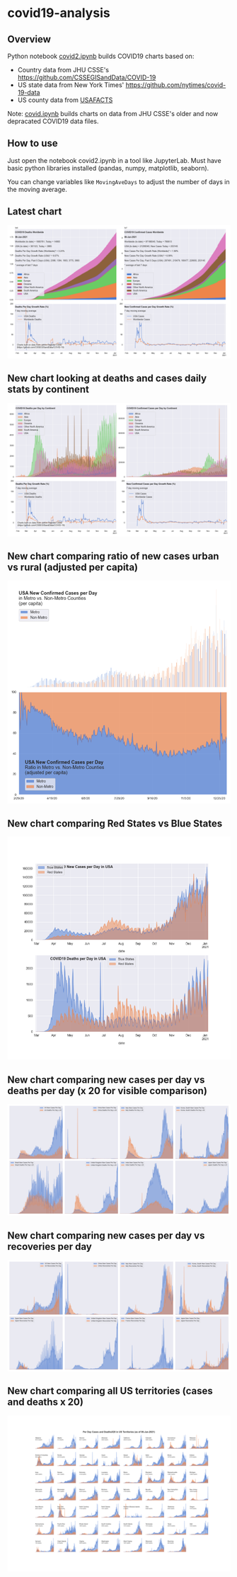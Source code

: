 # covid19-analysis

## Overview
Python notebook [covid2.ipynb](https://github.com/danlaw/covid19-analysis/blob/master/covid2.ipynb) builds COVID19 charts based on:
* Country data from JHU CSSE's https://github.com/CSSEGISandData/COVID-19
* US state data from New York Times' https://github.com/nytimes/covid-19-data
* US county data from [USAFACTS](https://usafacts.org/visualizations/coronavirus-covid-19-spread-map/)

Note: [covid.ipynb](https://github.com/danlaw/covid19-analysis/blob/master/covid.ipynb) builds charts on data from JHU CSSE's older and now depracated COVID19 data files.

## How to use
Just open the notebook covid2.ipynb in a tool like JupyterLab. Must have basic python libraries installed (pandas, numpy, matplotlib, seaborn).

You can change variables like ``MovingAveDays`` to adjust the number of days in the moving average.

## Latest chart
![Latest chart](charts/20210106-covid19-chart.png)

## New chart looking at deaths and cases daily stats by continent
![Comparison chart](charts/20210106-covid19-chart-perday.png)

## New chart comparing ratio of new cases urban vs rural (adjusted per capita)
![Urban rural per capita chart](charts/20210106-US-counties-urban-vs-rural-per-capita.png)

## New chart comparing Red States vs Blue States
![Red vs Blue chart](charts/20210106-compare-daily-red-vs-blue-states.png)

## New chart comparing new cases per day vs deaths per day (x 20 for visible comparison)
![Comparison chart](charts/20210106-comparison-chart.png)

## New chart comparing new cases per day vs recoveries per day
![Recovery chart](charts/20210106-comparison-recovery-chart.png)

## New chart comparing all US territories (cases and deaths x 20)
![Territories chart](charts/20210106-compare-US-territories.png)

